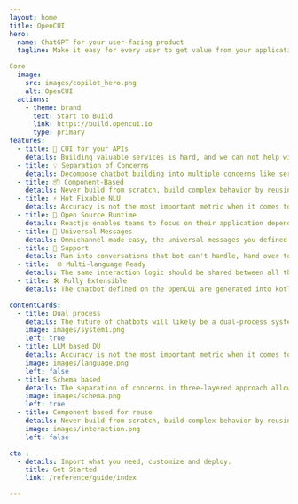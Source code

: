 ```yaml
---
layout: home
title: OpenCUI
hero:  
  name: ChatGPT for your user-facing product
  tagline: Make it easy for every user to get value from your application, as if they are power users.(Edited)

Core
  image: 
    src: images/copilot_hero.png
    alt: OpenCUI
  actions:
    - theme: brand
      text: Start to Build
      link: https://build.opencui.io
      type: primary
features:
  - title: 💬 CUI for your APIs
    details: Building valuable services is hard, and we can not help with that. But if you already have APIs, building conversational user interface for it should be easy, with OpenCUI.
  - title: 💡 Separation of Concerns
    details: Decompose chatbot building into multiple concerns like service, interaction and language perception, so different aspects can be handled by different people.
  - title: 📦 Component-Based
    details: Never build from scratch, build complex behavior by reusing black-box components, so you can focus on what you want instead of how to implement it.
  - title: ⚡️ Hot Fixable NLU 
    details: Accuracy is not the most important metric when it comes to dialog understanding. To deploy a chatbot into production, every thing need to be hot fixable by the operation team.
  - title: 💟 Open Source Runtime
    details: Reactjs enables teams to focus on their application dependent interaction logic, instead of reinventing wheels. OpenCUI is doing the same for chatbots. 
  - title: 🚀 Universal Messages
    details: Omnichannel made easy, the universal messages you defined once will get automatically translated into native message for each channel.  
  - title: 👤 Support 
    details: Ran into conversations that bot can't handle, hand over to live agent with skill based routing, integration with any contact center software.
  - title:  🌐 Multi-language Ready
    details: The same interaction logic should be shared between all the different languages, so that you can use people with entirely different skillsets for this.
  - title: 🛠️ Fully Extensible
    details: The chatbot defined on the OpenCUI are generated into kotlin code, which makes it easy to integrate with any channel, support and services, take full advantage of java/kotlin ecosystem.

contentCards:
  - title: Dual process
    details: The future of chatbots will likely be a dual-process system that combines traditional software engineering with LLMs, depending on the use case.
    image: images/system1.png
    left: true
  - title: LLM based DU
    details: Accuracy is not the most important metric when it comes to dialog understanding. To deploy a chatbot into production, every thing need to be hot fixable by the operation team.
    image: images/language.png
    left: false
  - title: Schema based
    details: The separation of concerns in three-layered approach allows you to focus on specific tasks without worrying about the implementation details of other modules or layers, which can lead to more efficient development, easier debugging, greater code reuse, and reduced costs.
    image: images/schema.png
    left: true
  - title: Component based for reuse
    details: Never build from scratch, build complex behavior by reusing black-box components, so you can focus on what you want instead of how to implement it. 
    image: images/interaction.png
    left: false

cta :
  - details: Import what you need, customize and deploy.
    title: Get Started
    link: /reference/guide/index

---
```


<script setup>
  import Cta from './components/cta/callToAction.vue'
  import contentCard from './components/contentCard/ContentCard.vue'
</script>
<contentCard />
<Cta />
